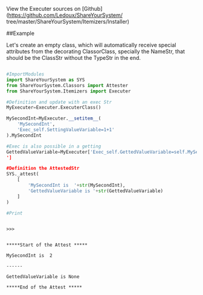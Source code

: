 

<!--
FrozenIsBool False
-->

View the Executer sources on [Github](https://github.com/Ledoux/ShareYourSystem/
tree/master/ShareYourSystem/Itemizers/Installer)




<!---
FrozenIsBool True
-->

##Example

Let's create an empty class, which will automatically receive
special attributes from the decorating ClassorClass,
specially the NameStr, that should be the ClassStr
without the TypeStr in the end.

```python

#ImportModules
import ShareYourSystem as SYS
from ShareYourSystem.Classors import Attester
from ShareYourSystem.Itemizers import Executer

#Definition and update with an exec Str
MyExecuter=Executer.ExecuterClass()

MySecondInt=MyExecuter.__setitem__(
    'MySecondInt',
    'Exec_self.SettingValueVariable=1+1'
).MySecondInt

#Exec is also possible in a getting
GettedValueVariable=MyExecuter['Exec_self.GettedValueVariable=self.MySecondInt-1
']

#Definition the AttestedStr
SYS._attest(
    [
        'MySecondInt is  '+str(MySecondInt),
        'GettedValueVariable is '+str(GettedValueVariable)
    ]
)

#Print



```


```console
>>>


*****Start of the Attest *****

MySecondInt is  2

------

GettedValueVariable is None

*****End of the Attest *****



```

